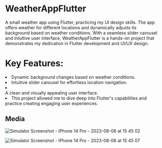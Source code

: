 # WeatherAppFlutter

A small weather app using Flutter, practicing my UI design skills. The app offers weather for different locations and dynamically adjusts its background based on weather conditions. With a seamless slider carousel and intuitive user interface, WeatherAppFlutter is a hands-on project that demonstrates my dedication in Flutter development and UI/UX design.

# Key Features:

<li>Dynamic background changes based on weather conditions.</li>
<li>Intuitive slider carousel for effortless location navigation.</li>
<li></li>A clean and visually appealing user interface.</li>
<li>This project allowed me to dive deep into Flutter's capabilities and practice creating engaging user experiences.</li>

## Media 
![Simulator Screenshot - iPhone 14 Pro - 2023-08-06 at 15 45 02](https://github.com/thiagobgarc/weather_app_UI_flutter/assets/117615425/616df226-6584-4d63-a989-fcbbc7911d39)

![Simulator Screenshot - iPhone 14 Pro - 2023-08-06 at 15 45 07](https://github.com/thiagobgarc/weather_app_UI_flutter/assets/117615425/feccc35e-a920-43b6-95a3-2e5d2ba57118)

